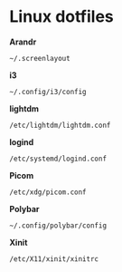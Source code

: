 # Linux dotfiles


**Arandr**
```
~/.screenlayout
```

**i3**
```
~/.config/i3/config
```

**lightdm**
```
/etc/lightdm/lightdm.conf
```

**logind**
```
/etc/systemd/logind.conf
```
**Picom**
```
/etc/xdg/picom.conf
```

**Polybar**
```
~/.config/polybar/config
```

**Xinit**
```
/etc/X11/xinit/xinitrc
```
